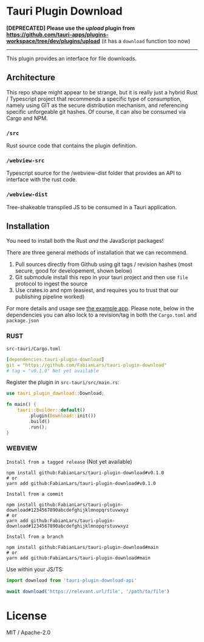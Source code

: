 # Tauri Plugin Download

**[DEPRECATED] Please use the _upload_ plugin from https://github.com/tauri-apps/plugins-workspace/tree/dev/plugins/upload** (it has a `download` function too now)

----

This plugin provides an interface for file downloads.

## Architecture

This repo shape might appear to be strange, but it is really just a hybrid Rust / Typescript project that recommends a specific type of consumption, namely using GIT as the secure distribution mechanism, and referencing specific unforgeable git hashes. Of course, it can also be consumed via Cargo and NPM.

### `/src`

Rust source code that contains the plugin definition.

### `/webview-src`

Typescript source for the /webview-dist folder that provides an API to interface with the rust code.

### `/webview-dist`

Tree-shakeable transpiled JS to be consumed in a Tauri application.

## Installation

You need to install both the Rust _and_ the JavaScript packages!

There are three general methods of installation that we can recommend.

1. Pull sources directly from Github using git tags / revision hashes (most secure, good for developement, shown below)
2. Git submodule install this repo in your tauri project and then use `file` protocol to ingest the source
3. Use crates.io and npm (easiest, and requires you to trust that our publishing pipeline worked)

For more details and usage see [the example app](examples/svelte-app). Please note, below in the dependencies you can also lock to a revision/tag in both the `Cargo.toml` and `package.json`

### RUST

`src-tauri/Cargo.toml`

```yaml
[dependencies.tauri-plugin-download]
git = "https://github.com/FabianLars/tauri-plugin-download"
# tag = "v0.1.0" Not yet available
```

Register the plugin in `src-tauri/src/main.rs`:

```rust
use tauri_plugin_download::Download;

fn main() {
    tauri::Builder::default()
        .plugin(Download::init())
        .build()
        .run();
}
```

### WEBVIEW

`Install from a tagged release` (Not yet available)

```
npm install github:FabianLars/tauri-plugin-download#v0.1.0
# or
yarn add github:FabianLars/tauri-plugin-download#v0.1.0
```

`Install from a commit`

```
npm install github:FabianLars/tauri-plugin-download#1234567890abcdefghijklmnopqrstuvwxyz
# or
yarn add github:FabianLars/tauri-plugin-download#1234567890abcdefghijklmnopqrstuvwxyz
```

`Install from a branch`

```
npm install github:FabianLars/tauri-plugin-download#main
# or
yarn add github:FabianLars/tauri-plugin-download#main
```

Use within your JS/TS:

```ts
import download from 'tauri-plugin-download-api'

await download('https://relevant.url/file', '/path/to/file')
```

# License

MIT / Apache-2.0
